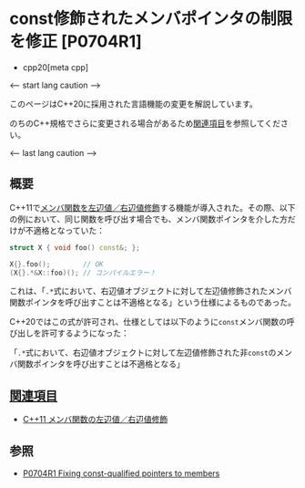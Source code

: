 # const修飾されたメンバポインタの制限を修正 [P0704R1]
* cpp20[meta cpp]

<-- start lang caution -->

このページはC++20に採用された言語機能の変更を解説しています。

のちのC++規格でさらに変更される場合があるため[関連項目](#relative_page)を参照してください。

<-- last lang caution -->

## 概要
C++11で[メンバ関数を左辺値／右辺値修飾](/lang/cpp11/ref_qualifier_for_this.md)する機能が導入された。その際、以下の例において、同じ関数を呼び出す場合でも、メンバ関数ポインタを介した方だけが不適格となっていた：

```cpp
struct X { void foo() const&; };

X{}.foo();        // OK
(X{}.*&X::foo)(); // コンパイルエラー！
```

これは、「`.*`式において、右辺値オブジェクトに対して左辺値修飾されたメンバ関数ポインタを呼び出すことは不適格となる」という仕様によるものであった。

C++20ではこの式が許可され、仕様としては以下のように`const`メンバ関数の呼び出しを許可するようになった：

「`.*`式において、右辺値オブジェクトに対して左辺値修飾された非`const`のメンバ関数ポインタを呼び出すことは不適格となる」


## <a id="relative-page" href="#relative-page">関連項目</a>
- [C++11 メンバ関数の左辺値／右辺値修飾](/lang/cpp11/ref_qualifier_for_this.md)


## 参照
- [P0704R1 Fixing const-qualified pointers to members](http://www.open-std.org/jtc1/sc22/wg21/docs/papers/2017/p0704r1.html)